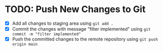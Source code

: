 # TODO: Push New Changes to Git

- [x] Add all changes to staging area using `git add .`
- [x] Commit the changes with message "filter implemented" using `git commit -m "filter implemented"`
- [x] Push the committed changes to the remote repository using `git push origin main`
